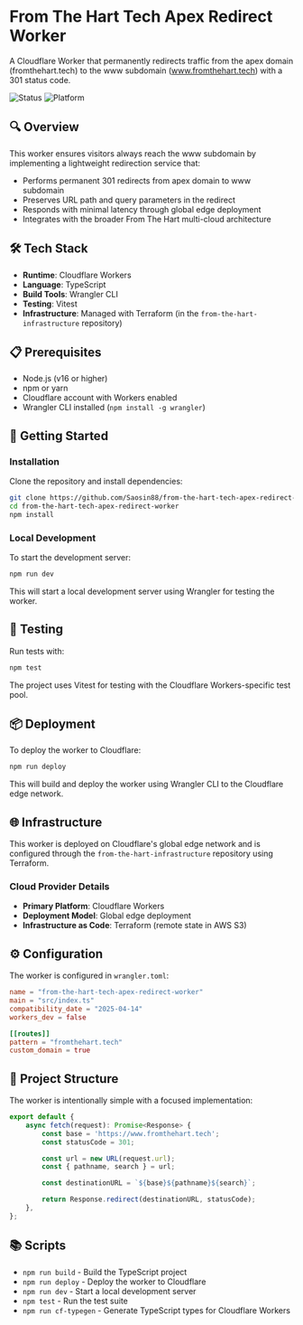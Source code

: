 # From The Hart Tech Apex Redirect Worker

A Cloudflare Worker that permanently redirects traffic from the apex domain (fromthehart.tech) to the www subdomain (www.fromthehart.tech) with a 301 status code.

![Status](https://img.shields.io/badge/Status-Live-success)
![Platform](https://img.shields.io/badge/Platform-Cloudflare_Workers-orange)

## 🔍 Overview

This worker ensures visitors always reach the www subdomain by implementing a lightweight redirection service that:

- Performs permanent 301 redirects from apex domain to www subdomain
- Preserves URL path and query parameters in the redirect
- Responds with minimal latency through global edge deployment
- Integrates with the broader From The Hart multi-cloud architecture

## 🛠️ Tech Stack

- **Runtime**: Cloudflare Workers
- **Language**: TypeScript
- **Build Tools**: Wrangler CLI
- **Testing**: Vitest
- **Infrastructure**: Managed with Terraform (in the `from-the-hart-infrastructure` repository)

## 📋 Prerequisites

- Node.js (v16 or higher)
- npm or yarn
- Cloudflare account with Workers enabled
- Wrangler CLI installed (`npm install -g wrangler`)

## 🚀 Getting Started

### Installation

Clone the repository and install dependencies:

```bash
git clone https://github.com/Saosin88/from-the-hart-tech-apex-redirect-worker.git
cd from-the-hart-tech-apex-redirect-worker
npm install
```

### Local Development

To start the development server:

```bash
npm run dev
```

This will start a local development server using Wrangler for testing the worker.

## 🧪 Testing

Run tests with:

```bash
npm test
```

The project uses Vitest for testing with the Cloudflare Workers-specific test pool.

## 📦 Deployment

To deploy the worker to Cloudflare:

```bash
npm run deploy
```

This will build and deploy the worker using Wrangler CLI to the Cloudflare edge network.

## 🌐 Infrastructure

This worker is deployed on Cloudflare's global edge network and is configured through the `from-the-hart-infrastructure` repository using Terraform.

### Cloud Provider Details

- **Primary Platform**: Cloudflare Workers
- **Deployment Model**: Global edge deployment
- **Infrastructure as Code**: Terraform (remote state in AWS S3)

## ⚙️ Configuration

The worker is configured in `wrangler.toml`:

```toml
name = "from-the-hart-tech-apex-redirect-worker"
main = "src/index.ts"
compatibility_date = "2025-04-14"
workers_dev = false

[[routes]]
pattern = "fromthehart.tech"
custom_domain = true
```

## 📁 Project Structure

The worker is intentionally simple with a focused implementation:

```typescript
export default {
	async fetch(request): Promise<Response> {
		const base = 'https://www.fromthehart.tech';
		const statusCode = 301;

		const url = new URL(request.url);
		const { pathname, search } = url;

		const destinationURL = `${base}${pathname}${search}`;

		return Response.redirect(destinationURL, statusCode);
	},
};
```

## 📚 Scripts

- `npm run build` - Build the TypeScript project
- `npm run deploy` - Deploy the worker to Cloudflare
- `npm run dev` - Start a local development server
- `npm test` - Run the test suite
- `npm run cf-typegen` - Generate TypeScript types for Cloudflare Workers
